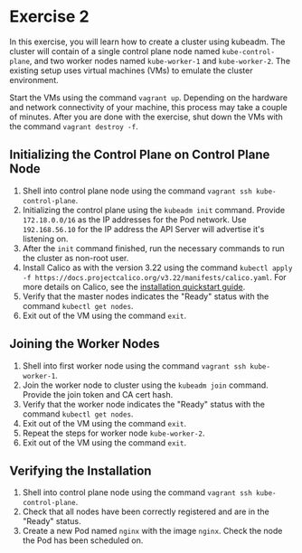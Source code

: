 # Exercise 2

In this exercise, you will learn how to create a cluster using kubeadm. The cluster will contain of a single control plane node named `kube-control-plane`, and two worker nodes named `kube-worker-1` and `kube-worker-2`. The existing setup uses virtual machines (VMs) to emulate the cluster environment.

Start the VMs using the command `vagrant up`. Depending on the hardware and network connectivity of your machine, this process may take a couple of minutes. After you are done with the exercise, shut down the VMs with the command `vagrant destroy -f`.

## Initializing the Control Plane on Control Plane Node

1. Shell into control plane node using the command `vagrant ssh kube-control-plane`.
2. Initializing the control plane using the `kubeadm init` command. Provide `172.18.0.0/16` as the IP addresses for the Pod network. Use `192.168.56.10` for the IP address the API Server will advertise it's listening on.
3. After the `init` command finished, run the necessary commands to run the cluster as non-root user.
4. Install Calico as with the version 3.22 using the command `kubectl apply -f https://docs.projectcalico.org/v3.22/manifests/calico.yaml`. For more details on Calico, see the [installation quickstart guide](https://docs.projectcalico.org/getting-started/kubernetes/quickstart).
5. Verify that the master nodes indicates the "Ready" status with the command `kubectl get nodes`.
6. Exit out of the VM using the command `exit`.

## Joining the Worker Nodes

1. Shell into first worker node using the command `vagrant ssh kube-worker-1`.
2. Join the worker node to cluster using the `kubeadm join` command. Provide the join token and CA cert hash.
3. Verify that the worker node indicates the "Ready" status with the command `kubectl get nodes`.
4. Exit out of the VM using the command `exit`.
5. Repeat the steps for worker node `kube-worker-2`.
6. Exit out of the VM using the command `exit`.

## Verifying the Installation

1. Shell into control plane node using the command `vagrant ssh kube-control-plane`.
2. Check that all nodes have been correctly registered and are in the "Ready" status.
3. Create a new Pod named `nginx` with the image `nginx`. Check the node the Pod has been scheduled on.
